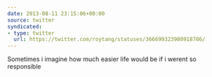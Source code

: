 ```yaml
---
date: 2013-08-11 23:15:06+00:00
source: twitter
syndicated:
- type: twitter
  url: https://twitter.com/roytang/statuses/366699323980918786/
---
```


Sometimes i imagine how much easier life would be if i werent so responsible